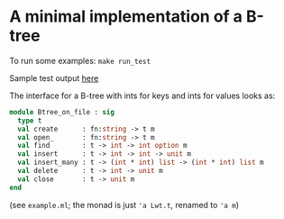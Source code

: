# A minimal implementation of a B-tree

To run some examples: `make run_test`

Sample test output [here](https://gist.github.com/tomjridge/e083a0e781189df4c4428c2da2cdc108)

The interface for a B-tree with ints for keys and ints for values looks as:


```ocaml
module Btree_on_file : sig
  type t
  val create      : fn:string -> t m
  val open_       : fn:string -> t m
  val find        : t -> int -> int option m
  val insert      : t -> int -> int -> unit m
  val insert_many : t -> (int * int) list -> (int * int) list m
  val delete      : t -> int -> unit m
  val close       : t -> unit m
end 
```

(see `example.ml`; the monad is just `'a Lwt.t`, renamed to `'a m`)
